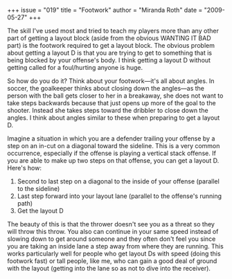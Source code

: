 +++
issue = "019"
title = "Footwork"
author = "Miranda Roth"
date = "2009-05-27"
+++

The skill I've used most and tried to teach my players more than any other
part of getting a layout block (aside from the obvious WANTING IT BAD part) is
the footwork required to get a layout block. The obvious problem about getting
a layout D is that you are trying to get to something that is being blocked by
your offense's body. I think getting a layout D without getting called for a
foul/hurting anyone is huge.  
  
So how do you do it? Think about your footwork—it's all about angles. In
soccer, the goalkeeper thinks about closing down the angles—as the person with
the ball gets closer to her in a breakaway, she does not want to take steps
backwards because that just opens up more of the goal to the shooter. Instead
she takes steps toward the dribbler to close down the angles. I think about
angles similar to these when preparing to get a layout D.  
  
Imagine a situation in which you are a defender trailing your offense by a
step on an in-cut on a diagonal toward the sideline. This is a very common
occurrence, especially if the offense is playing a vertical stack offense. If
you are able to make up two steps on that offense, you can get a layout D.
Here's how:

  1. Second to last step on a diagonal to the inside of your offense (parallel to the sideline)
  2. Last step forward into your layout lane (parallel to the offense's running path)
  3. Get the layout D

  
The beauty of this is that the thrower doesn't see you as a threat so they
will throw this throw. You also can continue in your same speed instead of
slowing down to get around someone and they often don't feel you since you are
taking an inside lane a step away from where they are running. This works
particularly well for people who get layout Ds with speed (doing this footwork
fast) or tall people, like me, who can gain a good deal of ground with the
layout (getting into the lane so as not to dive into the receiver).
